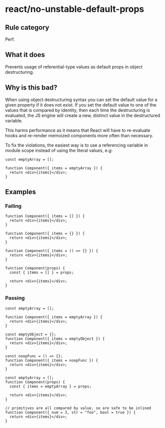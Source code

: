 # react/no-unstable-default-props

## Rule category

Perf.

## What it does

Prevents usage of referential-type values as default props in object destructuring.

## Why is this bad?

When using object destructuring syntax you can set the default value for a given property if it does not exist. If you set the default value to one of the values that is compared by identity, then each time the destructuring is evaluated, the JS engine will create a new, distinct value in the destructured variable.

This harms performance as it means that React will have to re-evaluate hooks and re-render memoized components more often than necessary.

To fix the violations, the easiest way is to use a referencing variable in module scope instead of using the literal values, e.g:

```tsx
const emptyArray = [];

function Component({ items = emptyArray }) {
  return <div>{items}</div>;
}
```

## Examples

### Failing

```tsx
function Component({ items = [] }) {
  return <div>{items}</div>;
}
```

```tsx
function Component({ items = {} }) {
  return <div>{items}</div>;
}
```

```tsx
function Component({ items = () => {} }) {
  return <div>{items}</div>;
}
```

```tsx
function Component(props) {
  const { items = [] } = props;

  return <div>{items}</div>;
}
```

### Passing

```tsx
const emptyArray = [];

function Component({ items = emptyArray }) {
  return <div>{items}</div>;
}
```

```tsx
const emptyObject = {};
function Component({ items = emptyObject }) {
  return <div>{items}</div>;
}
```

```tsx
const noopFunc = () => {};
function Component({ items = noopFunc }) {
  return <div>{items}</div>;
}
```

```tsx
const emptyArray = [];
function Component(props) {
  const { items = emptyArray } = props;

  return <div>{items}</div>;
}
```

```tsx
// primitives are all compared by value, so are safe to be inlined
function Component({ num = 3, str = "foo", bool = true }) {
  return <div>{items}</div>;
}
```
